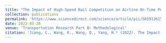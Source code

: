 ```yaml
---
title: "The Impact of High-Speed Rail Competition on Airline On-Time Performance."
collection: publications
permalink: 'https://www.sciencedirect.com/science/article/pii/S0191261522000753'
date: 2022-03-20
venue: 'Transportation Research Part B: Methodological'
citation: 'Jiang, C., Wang, K., Wang, Q., Yang, H.* (2022). The Impact of High-Speed Rail Competition on Airline On-Time Performance. Transportation Research Part B: Methodological, 161, 109-127.'
---
```

